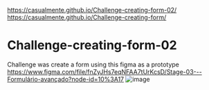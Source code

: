 https://casualmente.github.io/Challenge-creating-form-02/
https://casualmente.github.io/Challenge-creating-form/
# Challenge-creating-form-02
Challenge was create a form using this figma as a prototype <br>
https://www.figma.com/file/fnZyJHs7eqNFAA7tUrKcsD/Stage-03---Formulário-avançado?node-id=10%3A17
![image](https://user-images.githubusercontent.com/112674398/194467327-4dd1e4d7-6c4d-40be-8b5b-54ea58014465.png)

